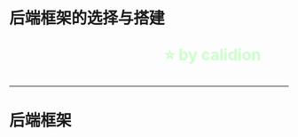 <!--
$theme: gaia
template: gaia
-->

后端框架的选择与搭建<p style="text-align:right;font-size:28px;margin-right:50px;color:#cFc;">:star: by calidion</p>
===

---
后端框架
===

